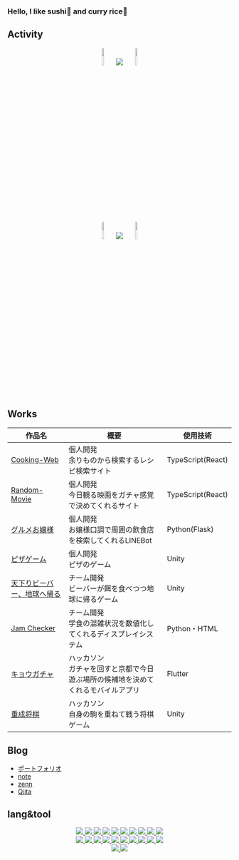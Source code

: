 ### Hello, I like sushi🍣 and curry rice🍛

## Activity

<div align="center">
  <img src="https://github.com/user-attachments/assets/d15edaee-eacc-43a1-a0d4-92010cf0e2e4" width=10%, heigt=10%>
  <a>
    <img src="https://github-readme-stats.vercel.app/api/top-langs/?username=Asameshi00&layout=compact&theme=dark">
  </a>
  <img src="https://github.com/user-attachments/assets/d15edaee-eacc-43a1-a0d4-92010cf0e2e4" width=10%, heigt=10%>
</div>

<div align="center">
  <img src="https://github.com/user-attachments/assets/d15edaee-eacc-43a1-a0d4-92010cf0e2e4" width=10%, heigt=10%>
  <a>
    <img src="https://github-readme-stats.vercel.app/api?username=Asameshi00&theme=dark">
  </a>
  <img src="https://github.com/user-attachments/assets/d15edaee-eacc-43a1-a0d4-92010cf0e2e4" width=10%, heigt=10%>
</div>

## Works
| 作品名 | 概要 | 使用技術 |
| ----- | ----- | ----- |
| [Cooking-Web](https://github.com/Asameshi00/Cooking-Web) | 個人開発<br>余りものから検索するレシピ検索サイト | TypeScript(React) |
| [Random-Movie](https://movie-gacha.netlify.app/) | 個人開発<br>今日観る映画をガチャ感覚で決めてくれるサイト | TypeScript(React) |
| [グルメお嬢様](https://github.com/Asameshi00/linebot-gourmet-ojosama) | 個人開発<br>お嬢様口調で周囲の飲食店を検索してくれるLINEBot | Python(Flask) |
| [ピザゲーム](https://github.com/Asameshi00/pizza-game) | 個人開発<br>ピザのゲーム | Unity |
| [天下りビーバー、地球へ帰る](https://github.com/Asameshi00/space-beaver) | チーム開発<br>ビーバーが餌を食べつつ地球に帰るゲーム | Unity |
| [Jam Checker](https://github.com/Asameshi00/Crowded-Observation) | チーム開発<br>学食の混雑状況を数値化してくれるディスプレイシステム | Python・HTML |
| [キョウガチャ](https://github.com/Asameshi00/amanojaku) | ハッカソン<br>ガチャを回すと京都で今日遊ぶ場所の候補地を決めてくれるモバイルアプリ | Flutter |
| [重成将棋](https://github.com/Asameshi00/Stacking-Shogi) | ハッカソン<br>自身の駒を重ねて戦う将棋ゲーム | Unity |


## Blog
- [ポートフォリオ](https://asakurashi.notion.site/bb6e1ec8e967413c9eea629d65eba9e1)
- [note](https://note.com/kind_crocus877)
- [zenn](https://zenn.dev/asakurashi)
- [Qiita](https://qiita.com/asakurashi01)

## lang&tool
<!-- 一段目 -->
<div align="center">
  <a href="https://developer.mozilla.org/ja/docs/Web/HTML/Element">
    <img src="https://skillicons.dev/icons?i=html">
  </a>
  <a href="https://developer.mozilla.org/ja/docs/Web/CSS/Reference">
    <img src="https://skillicons.dev/icons?i=css">
  </a>
  <a href="https://developer.mozilla.org/ja/docs/Web/JavaScript/Reference">
    <img src="https://skillicons.dev/icons?i=js">
  </a>
  <a href="https://www.typescriptlang.org/docs/">
    <img src="https://skillicons.dev/icons?i=typescript">
  </a>
  <a href="https://ja.react.dev/">
    <img src="https://skillicons.dev/icons?i=react">
  </a>
  <a href="https://go.dev/ref/spec">
    <img src="https://skillicons.dev/icons?i=go">
  </a>
  <a href="https://www.python.org/">
    <img src="https://skillicons.dev/icons?i=py">
  </a>
  <a href="https://msiz07-flask-docs-ja.readthedocs.io/ja/latest/">
    <img src="https://skillicons.dev/icons?i=flask">
  </a>
  <a href="https://fastapi.tiangolo.com/ja/">
    <img src="https://skillicons.dev/icons?i=fastapi">
  </a>
  <a href="https://www.java.com/ja/">
    <img src="https://skillicons.dev/icons?i=java">
  </a>
</div>

<!-- 二段目 -->
<div align="center">
  <a href="https://learn.microsoft.com/ja-jp/cpp/c-language/c-language-reference?view=msvc-170">
    <img src="https://skillicons.dev/icons?i=c">
  </a>
  <a href="https://learn.microsoft.com/ja-jp/dotnet/csharp/">
    <img src="https://skillicons.dev/icons?i=cs">
  </a>
  <a href="https://unity.com/ja">
    <img src="https://skillicons.dev/icons?i=unity">
  </a>
  <a href="https://www.arduino.cc/">
    <img src="https://skillicons.dev/icons?i=arduino">
  </a>
  <a href="https://www.figma.com/">
    <img src="https://skillicons.dev/icons?i=figma">
  </a>
  <a href="https://opencv.org/">
    <img src="https://skillicons.dev/icons?i=opencv">
  </a>
  <a href="https://www.raspberrypi.com/">
    <img src="https://skillicons.dev/icons?i=raspberrypi">
  </a>
  <a href="https://supabase.com/">
    <img src="https://skillicons.dev/icons?i=supabase">
  </a>
  <a href="https://www.postman.com/">
    <img src="https://skillicons.dev/icons?i=postman">
  </a>
  <a href="https://www.postgresql.org/">
    <img src="https://skillicons.dev/icons?i=postgres">
  </a>
</div>

<!-- 三段目 -->
<div align="center">
  <a href="https://www.mysql.com/jp/">
    <img src="https://skillicons.dev/icons?i=mysql">
  </a>
  <a href="https://github.com/CrazyHuman00">
    <img src="https://skillicons.dev/icons?i=github">
  </a>
</div>

<br><br>
